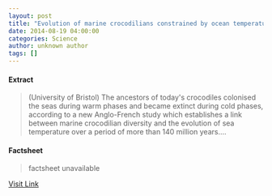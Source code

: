 ```yaml
---
layout: post
title: "Evolution of marine crocodilians constrained by ocean temperatures"
date: 2014-08-19 04:00:00
categories: Science
author: unknown author
tags: []
---
```



#### Extract
>(University of Bristol) The ancestors of today's crocodiles colonised the seas during warm phases and became extinct during cold phases, according to a new Anglo-French study which establishes a link between marine crocodilian diversity and the evolution of sea temperature over a period of more than 140 million years....

#### Factsheet
>factsheet unavailable

[Visit Link](http://www.eurekalert.org/pub_releases/2014-08/uob-eom081914.php)



